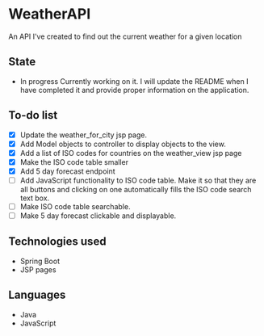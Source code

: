 # WeatherAPI
An API I've created to find out the current weather for a given location
## State
- In progress
Currently working on it. I will update the README when I have completed it and provide proper information on the application.
## To-do list
- [x] Update the weather_for_city jsp page. 
- [x] Add Model objects to controller to display objects to the view.
- [x] Add a list of ISO codes for countries on the weather_view jsp page
- [x] Make the ISO code table smaller 
- [x] Add 5 day forecast endpoint
- [ ] Add JavaScript functionality to ISO code table. Make it so that they are all buttons and clicking on one automatically fills the ISO code search text box.
- [ ] Make ISO code table searchable.
- [ ] Make 5 day forecast clickable and displayable.
## Technologies used
- Spring Boot
- JSP pages
## Languages
- Java
- JavaScript
